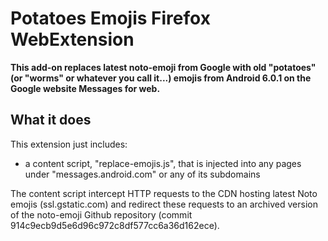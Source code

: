 # Potatoes Emojis Firefox WebExtension

**This add-on replaces latest noto-emoji from Google with old "potatoes"(or "worms" or whatever you call it...) emojis from Android 6.0.1 on the Google website Messages for web.**

## What it does

This extension just includes:

* a content script, "replace-emojis.js", that is injected into any pages under "messages.android.com" or any of its subdomains

The content script intercept HTTP requests to the CDN hosting latest Noto emojis (ssl.gstatic.com) and redirect these requests to an archived version of the noto-emoji Github repository (commit 914c9ecb9d5e6d96c972c8df577cc6a36d162ece).

